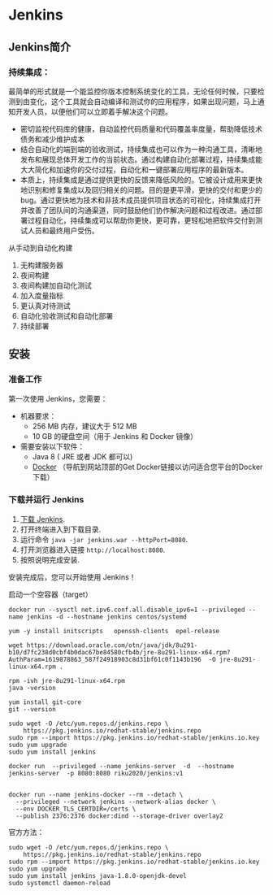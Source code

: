 # Jenkins

## Jenkins简介

### 持续集成：

最简单的形式就是一个能监控你版本控制系统变化的工具，无论任何时候，只要检测到由变化，这个工具就会自动编译和测试你的应用程序，如果出现问题，马上通知开发人员，以便他们可以立即着手解决这个问题。

- 密切监视代码库的健康，自动监控代码质量和代码覆盖率度量，帮助降低技术债务和减少维护成本
- 结合自动化的端到端的验收测试，持续集成也可以作为一种沟通工具，清晰地发布和展现总体开发工作的当前状态。通过构建自动化部署过程，持续集成能大大简化和加速你的交付过程，自动化和一键部署应用程序的最新版本。
- 本质上，持续集成是通过提供更快的反馈来降低风险的。它被设计成用来更快地识别和修复集成以及回归相关的问题。目的是更平滑，更快的交付和更少的bug。通过更快地为技术和非技术成员提供项目状态的可视化，持续集成打开并改善了团队间的沟通渠道，同时鼓励他们协作解决问题和过程改进。通过部署过程自动化，持续集成可以帮助你更快，更可靠，更轻松地把软件交付到测试人员和最终用户受伤。

从手动到自动化构建

1. 无构建服务器
2. 夜间构建
3. 夜间构建加自动化测试
4. 加入度量指标
5. 更认真对待测试
6. 自动化验收测试和自动化部署
7. 持续部署

## 安装

### 准备工作

第一次使用 Jenkins，您需要：

- 机器要求：
  - 256 MB 内存，建议大于 512 MB
  - 10 GB 的硬盘空间（用于 Jenkins 和 Docker 镜像）
- 需要安装以下软件：
  - Java 8 ( JRE 或者 JDK 都可以)
  - [Docker](https://www.docker.com/) （导航到网站顶部的Get Docker链接以访问适合您平台的Docker下载）

### 下载并运行 Jenkins

1. [下载 Jenkins](http://mirrors.jenkins.io/war-stable/latest/jenkins.war).
2. 打开终端进入到下载目录.
3. 运行命令 `java -jar jenkins.war --httpPort=8080`.
4. 打开浏览器进入链接 `http://localhost:8080`.
5. 按照说明完成安装.

安装完成后，您可以开始使用 Jenkins！

启动一个空容器（target）

```shell
docker run --sysctl net.ipv6.conf.all.disable_ipv6=1 --privileged --name jenkins -d --hostname jenkins centos/systemd

yum -y install initscripts   openssh-clients  epel-release

wget https://download.oracle.com/otn/java/jdk/8u291-b10/d7fc238d0cbf4b0dac67be84580cfb4b/jre-8u291-linux-x64.rpm?AuthParam=1619878863_587f24918903c8d31bf61c0f1143b196  -O jre-8u291-linux-x64.rpm .

rpm -ivh jre-8u291-linux-x64.rpm
java -version

yum install git-core
git --version

sudo wget -O /etc/yum.repos.d/jenkins.repo \
    https://pkg.jenkins.io/redhat-stable/jenkins.repo
sudo rpm --import https://pkg.jenkins.io/redhat-stable/jenkins.io.key
sudo yum upgrade
sudo yum install jenkins

docker run  --privileged --name jenkins-server  -d  --hostname jenkins-server  -p 8080:8080 riku2020/jenkins:v1


docker run --name jenkins-docker --rm --detach \
  --privileged --network jenkins --network-alias docker \
  --env DOCKER_TLS_CERTDIR=/certs \
  --publish 2376:2376 docker:dind --storage-driver overlay2
```

官方方法：

```shell
sudo wget -O /etc/yum.repos.d/jenkins.repo \
    https://pkg.jenkins.io/redhat-stable/jenkins.repo
sudo rpm --import https://pkg.jenkins.io/redhat-stable/jenkins.io.key
sudo yum upgrade
sudo yum install jenkins java-1.8.0-openjdk-devel
sudo systemctl daemon-reload